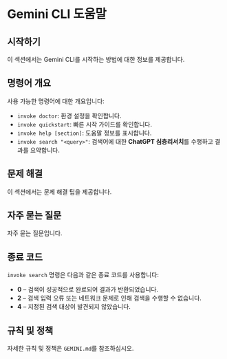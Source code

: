 # Gemini CLI 도움말

## 시작하기

이 섹션에서는 Gemini CLI를 시작하는 방법에 대한 정보를 제공합니다.

## 명령어 개요

사용 가능한 명령어에 대한 개요입니다:

* `invoke doctor`: 환경 설정을 확인합니다.
* `invoke quickstart`: 빠른 시작 가이드를 확인합니다.
* `invoke help [section]`: 도움말 정보를 표시합니다.
* `invoke search "<query>"`: 검색어에 대한 **ChatGPT 심층리서치**를 수행하고 결과를 요약합니다.

## 문제 해결

이 섹션에서는 문제 해결 팁을 제공합니다.

## 자주 묻는 질문

자주 묻는 질문입니다.

## 종료 코드

`invoke search` 명령은 다음과 같은 종료 코드를 사용합니다:

* **0** – 검색이 성공적으로 완료되어 결과가 반환되었습니다.
* **2** – 검색 입력 오류 또는 네트워크 문제로 인해 검색을 수행할 수 없습니다.
* **4** – 지정된 검색 대상이 발견되지 않았습니다.

## 규칙 및 정책

자세한 규칙 및 정책은 `GEMINI.md`를 참조하십시오.